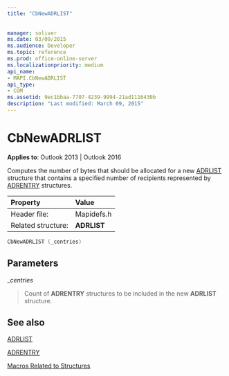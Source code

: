 ```yaml
---
title: "CbNewADRLIST"
 
 
manager: soliver
ms.date: 03/09/2015
ms.audience: Developer
ms.topic: reference
ms.prod: office-online-server
ms.localizationpriority: medium
api_name:
- MAPI.CbNewADRLIST
api_type:
- COM
ms.assetid: 9ec1bbaa-7707-4239-9994-21ad1116430b
description: "Last modified: March 09, 2015"
---
```


# CbNewADRLIST

  
  
**Applies to**: Outlook 2013 | Outlook 2016 
  
Computes the number of bytes that should be allocated for a new [ADRLIST](adrlist.md) structure that contains a specified number of recipients represented by [ADRENTRY](adrentry.md) structures. 
  
|Property |Value |
|:-----|:-----|
|Header file:  <br/> |Mapidefs.h  <br/> |
|Related structure:  <br/> |**ADRLIST** <br/> |
   
```cpp
CbNewADRLIST (_centries)
```

## Parameters

 __centries_
  
> Count of **ADRENTRY** structures to be included in the new **ADRLIST** structure. 
    
## See also



[ADRLIST](adrlist.md)
  
[ADRENTRY](adrentry.md)


[Macros Related to Structures](macros-related-to-structures.md)

